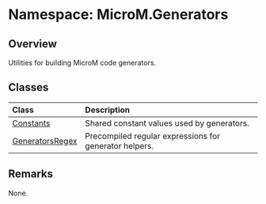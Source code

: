# Namespace: MicroM.Generators
## Overview
Utilities for building MicroM code generators.

## Classes
| Class | Description |
|:------------|:-------------|
| [Constants](Constants/index.md) | Shared constant values used by generators. |
| [GeneratorsRegex](GeneratorsRegex/index.md) | Precompiled regular expressions for generator helpers. |

## Remarks
None.

